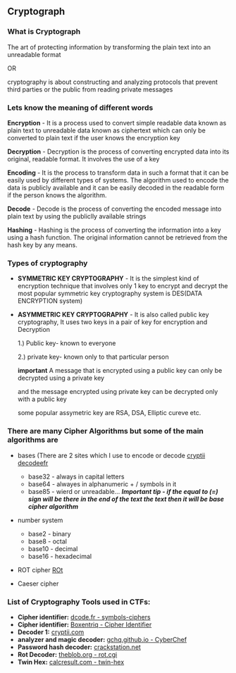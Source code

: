 ## Cryptograph

### What is Cryptograph

The art of protecting information by transforming the plain text into an unreadable format

OR

cryptography is about constructing and analyzing protocols that prevent third parties or the public from reading private messages

### Lets know the meaning of different words

**Encryption** - It is a process used to convert simple readable data known as plain text to unreadable data known as ciphertext which can only be converted to plain text if the user knows the encryption key

**Decryption** - Decryption is the process of converting encrypted data into its original, readable format. It involves the use of a key

**Encoding** - It is the process to transform data in such a format that it can be easily used by different types of systems. The algorithm used to encode the data is publicly available and it can be easily decoded in the readable form if the person knows the algorithm.

**Decode** - Decode is the process of converting the encoded message into plain text by using the publiclly available strings


**Hashing** - Hashing is the process of converting the information into a key using a hash function. The original information cannot be retrieved from the hash key by any means. 

### Types of cryptography

- **SYMMETRIC KEY CRYPTOGRAPHY** - It is the simplest kind of encryption technique that involves only 1 key to encrypt and decrypt
the most popular symmetric key cryptography system is DES(DATA ENCRYPTION system)

- **ASYMMETRIC KEY CRYPTOGRAPHY** - It is also called public key cryptography, It uses two keys in a pair of key for encryption and Decryption

    1.) Public key- known to everyone

    2.) private key- known only to that particular person

    ****important**** A message that is encrypted using a public key can only be decrypted using a private key
    
    and the message encrypted using private key can be decrypted only with a public key

    some popular assymetric key are RSA, DSA, Elliptic cureve etc.

### There are many Cipher Algorithms but some of the main algorithms are
-  bases (There are 2 sites which I use to encode or decode [cryptii](https://cryptii.com/) [decodeefr](https://www.dcode.fr/en)
      - base32 - always in capital letters
      - base64 - alwayes in alphanumeric + / symbols in it
      - base85 - wierd or unreadable...
***Important tip - if the equal to (=) sign will be there in the end of the text the text then it will be base cipher algorithm***

 - number system
   - base2  - binary
   - base8  - octal
   - base10  - decimal
   - base16  - hexadecimal
  
- ROT cipher [ROt](https://rot13.com/)
  
- Caeser cipher
### List of Cryptography Tools used in CTFs:

- **Cipher identifier:** [dcode.fr - symbols-ciphers](https://www.dcode.fr/cipher-identifier)
- **Cipher identifier:** [Boxentriq - Cipher Identifier](https://www.boxentriq.com/code-breaking/cipher-identifier)
- **Decoder 1:** [cryptii.com](https://cryptii.com/)
- **analyzer and magic decoder:** [gchq.github.io - CyberChef](https://gchq.github.io/CyberChef)
- **Password hash decoder:** [crackstation.net](https://crackstation.net/)
- **Rot Decoder:** [theblob.org - rot.cgi](https://theblob.org/rot.cgi)
- **Twin Hex:** [calcresult.com - twin-hex](https://www.calcresult.com/misc/cyphers/twin-hex.html)
  



